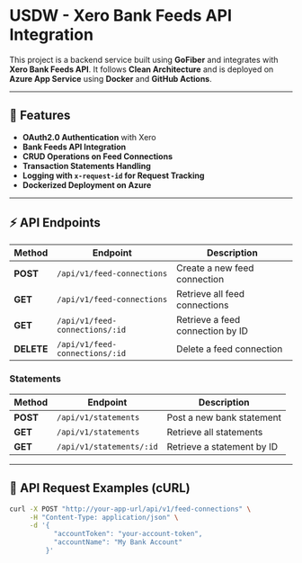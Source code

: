 # USDW - Xero Bank Feeds API Integration

This project is a backend service built using **GoFiber** and integrates with **Xero Bank Feeds API**. It follows **Clean Architecture** and is deployed on **Azure App Service** using **Docker** and **GitHub Actions**.

---

## 🚀 Features

- **OAuth2.0 Authentication** with Xero
- **Bank Feeds API Integration**
- **CRUD Operations on Feed Connections**
- **Transaction Statements Handling**
- **Logging with `x-request-id` for Request Tracking**
- **Dockerized Deployment on Azure**

---

## ⚡ API Endpoints
| Method | Endpoint | Description |
|--------|----------|-------------|
| **POST**   | `/api/v1/feed-connections` | Create a new feed connection |
| **GET**    | `/api/v1/feed-connections` | Retrieve all feed connections |
| **GET**    | `/api/v1/feed-connections/:id` | Retrieve a feed connection by ID |
| **DELETE** | `/api/v1/feed-connections/:id` | Delete a feed connection |

### **Statements**
| Method | Endpoint | Description |
|--------|----------|-------------|
| **POST**   | `/api/v1/statements` | Post a new bank statement |
| **GET**    | `/api/v1/statements` | Retrieve all statements |
| **GET**    | `/api/v1/statements/:id` | Retrieve a statement by ID |

---

## 📝 API Request Examples (cURL)
```sh
curl -X POST "http://your-app-url/api/v1/feed-connections" \
     -H "Content-Type: application/json" \
     -d '{
           "accountToken": "your-account-token",
           "accountName": "My Bank Account"
         }'